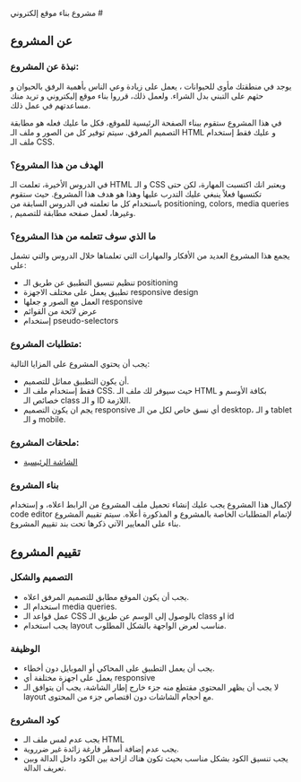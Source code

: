 مشروع بناء موقع إلكتروني # 

 ## عن المشروع

### نبذة عن المشروع: 

يوجد في منطقتك مأوى للحيوانات ، يعمل على زيادة وعي الناس بأهمية الرفق بالحيوان و حثهم على التبني بدل الشراء. ولعمل ذلك، قرروا بناء موقع إليكتروني و تريد منك مساعدتهم في عمل ذلك.

في هذا المشروع ستقوم ببناء الصفحة الرئيسية للموقع، فكل ما عليك فعله هو مطابقة التصميم المرفق. سيتم توفير كل من الصور و ملف الـ HTML و عليك فقط إستخدام ملف الـ CSS.  


### الهدف من هذا المشروع؟ 

في الدروس الأخيرة، تعلمت الـ HTML و الـ CSS ويعتبر انك اكتسبت المهارة، لكن حتى تكتسبها فعلاً ينبغي عليك التدرب عليها وهذا هو هدف هذا المشروع. حيث ستقوم باستخدام كل ما تعلمته في الدروس السابقة من positioning, colors, media queries , وغيرها، لعمل صفحه مطابقة للتصميم.


### ما الذي سوف تتعلمه من هذا المشروع؟

يجمع هذا المشروع العديد من الأفكار والمهارات التي تعلمناها خلال الدروس والتي تشمل على:

* تنظيم تنسيق التطبيق عن طريق الـ positioning
* تطبيق يعمل على مختلف الاجهزة  responsive design
* العمل مع الصور و جعلها responsive
* عرض لائحة من القوائم 
* إستخدام pseudo-selectors 


### متطلبات المشروع: 
يجب أن يحتوي المشروع على المزايا التالية:
* أن يكون التطبيق مماثل للتصميم.
* فقط إستخدام ملف الـ CSS. حيث سيوفر لك ملف الـ HTML بكافة الأوسم و خصائص الـ class و الـ ID اللازمة.
* يجم ان يكون التصميم responsive أي نسق خاص لكل من الـ desktop، و الـ tablet و الـ mobile.

###  ملحقات المشروع:
* [الشاشة الرئيسية](https://www.figma.com/proto/AzoQ6Us4EtXH2LC5US1zzd/PrettyPets?node-id=1%3A2&viewport=607%2C1415%2C0.6736299991607666&scaling=min-zoom)

### بناء المشروع
لإكمال هذا المشروع يجب عليك إنشاء تحميل ملف المشروع من الرابط اعلاه، و إستخدام code editor لإتمام المتطلبات الخاصة بالمشروع و المذكورة أعلاه.
سيتم تقييم المشروع بناء على المعايير الآتي ذكرها تحت بند تقييم المشروع.


## تقييم المشروع

### التصميم والشكل
* يجب أن يكون الموقع مطابق للتصميم المرفق اعلاه.
* استخدام الـ media queries. 
* عمل قواعد الـ CSS بالوصول إلى الوسم عن طريق الـ class او id
* يجب استخدام layout مناسب لعرض الواجهة بالشكل المطلوب.

### الوظيفة
* يجب أن يعمل التطبيق على المحاكي أو الموبايل دون أخطاء.
* يعمل على اجهزة مختلفة أي responsive
* لا يجب أن يظهر المحتوى مقتطع منه جزء خارج إطار الشاشة، يجب أن يتوافق الـ layout مع أحجام الشاشات دون اقتصاص جزء من المحتوى.

### كود المشروع
* يجب عدم لمس ملف الـ HTML
* يجب عدم إضافة أسطر فارغة زائدة غير ضرروية.
* يجب تنسيق الكود بشكل مناسب بحيث تكون هناك ازاحة بين الكود داخل الدالة وبين تعريف الدالة.

 
 
